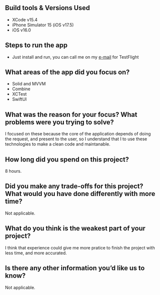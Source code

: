 ## Build tools & Versions Used
- XCode v15.4  
- iPhone Simulator 15 (iOS v17.5)  
- iOS v16.0  


## Steps to run the app
- Just install and run, you can call me on my [e-mail][1] for TestFlight 

## What areas of the app did you focus on?
- Solid and MVVM
- Combine
- XCTest
- SwiftUI


## What was the reason for your focus? What problems were you trying to solve?
I focused on these because the core of the application depends of doing the request, and present to the user, so I understand that I to use these technologies to make a clean code and maintanable. 


## How long did you spend on this project?
8 hours.

## Did you make any trade-offs for this project? What would you have done differently with more time?
Not applicable.

## What do you think is the weakest part of your project?
I think that experience could give me more pratice to finish the project with less time, and more accurated.

## Is there any other information you’d like us to know?
Not applicable.


[1]: mailto:marcelopd20@gmail.com